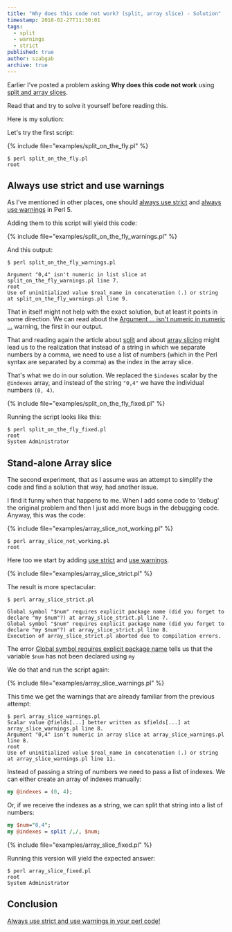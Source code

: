 ```yaml
---
title: "Why does this code not work? (split, array slice) - Solution"
timestamp: 2018-02-27T11:30:01
tags:
  - split
  - warnings
  - strict
published: true
author: szabgab
archive: true
---
```



Earlier I've posted a problem asking <b>Why does this code not work</b>
using [split and array slices](/why-does-this-code-not-work).

Read that and try to solve it yourself before reading this.

Here is my solution:


Let's try the first script:

{% include file="examples/split_on_the_fly.pl" %}

```
$ perl split_on_the_fly.pl
root

```

## Always use strict and use warnings

As I've mentioned in other places, one should [always use strict](/strict)
and [always use warnings](/always-use-warnings) in Perl 5.

Adding them to this script will yield this code:

{% include file="examples/split_on_the_fly_warnings.pl" %}

And this output:

```
$ perl split_on_the_fly_warnings.pl

Argument "0,4" isn't numeric in list slice at split_on_the_fly_warnings.pl line 7.
root
Use of uninitialized value $real_name in concatenation (.) or string at split_on_the_fly_warnings.pl line 9.
```

That in itself might not help with the exact solution, but at least it points in some direction.
We can read about the [Argument ... isn't numeric in numeric ...](/argument-isnt-numeric-in-numeric) warning, the first in our output.

That and reading again the article about [split](/perl-split) and about
[array slicing](/array-slices) might lead us to the realization that instead
of a string in which we separate numbers by a comma, we need to use a list of numbers 
(which in the Perl syntax are separated by a comma) as the index in the array slice.

That's what we do in our solution. We replaced the `$indexes` scalar by
the `@indexes` array, and instead of the string `"0,4"` we
have the individual numbers `(0, 4)`.

{% include file="examples/split_on_the_fly_fixed.pl" %}

Running the script looks like this:

```
$ perl split_on_the_fly_fixed.pl
root
System Administrator
```


## Stand-alone Array slice

The second experiment, that as I assume was an attempt to simplify the code and find
a solution that way, had another issue.

I find it funny when that happens to me.
When I add some code to 'debug' the original problem and then I just add more bugs in the debugging code.
Anyway, this was the code:

{% include file="examples/array_slice_not_working.pl" %}

```
$ perl array_slice_not_working.pl
root

```

Here too we start by adding [use strict](/strict)
and [use warnings](/always-use-warnings).

{% include file="examples/array_slice_strict.pl" %}

The result is more spectacular:

```
$ perl array_slice_strict.pl

Global symbol "$num" requires explicit package name (did you forget to declare "my $num"?) at array_slice_strict.pl line 7.
Global symbol "$num" requires explicit package name (did you forget to declare "my $num"?) at array_slice_strict.pl line 8.
Execution of array_slice_strict.pl aborted due to compilation errors.
```

The error [Global symbol requires explicit package name](/global-symbol-requires-explicit-package-name) tells us that the variable `$num` has not been declared using `my`

We do that and run the script again:

{% include file="examples/array_slice_warnings.pl" %}

This time we get the warnings that are already familiar from the previous attempt:

```
$ perl array_slice_warnings.pl
Scalar value @fields[...] better written as $fields[...] at array_slice_warnings.pl line 8.
Argument "0,4" isn't numeric in array slice at array_slice_warnings.pl line 8.
root
Use of uninitialized value $real_name in concatenation (.) or string at array_slice_warnings.pl line 11.
```

Instead of passing a string of numbers we need to pass a list of indexes. We can either create an array of indexes manually: 

```perl
my @indexes = (0, 4);
```

Or, if we receive the indexes as a string, we can split that string into a list of numbers:

```perl
my $num="0,4";
my @indexes = split /,/, $num;
```


{% include file="examples/array_slice_fixed.pl" %}

Running this version will yield the expected answer:

```
$ perl array_slice_fixed.pl
root
System Administrator
```

## Conclusion

[Always use strict and use warnings in your perl code!](/always-use-strict-and-use-warnings)

